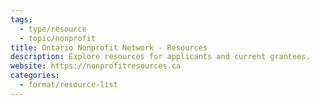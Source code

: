 ```yaml
---
tags:
  - type/resource
  - topic/nonprofit
title: Ontario Nonprofit Network - Resources
description: Explore resources for applicants and current grantees.
website: https://nonprofitresources.ca
categories:
  - format/resource-list
---
```

